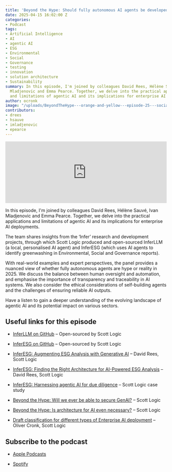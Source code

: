 ```yaml
---
title: 'Beyond the Hype: Should fully autonomous AI agents be developed?'
date: 2025-04-15 16:02:00 Z
categories:
- Podcast
tags:
- Artificial Intelligence
- AI
- agentic AI
- ESG
- Environmental
- Social
- Governance
- testing
- innovation
- solution architecture
- Sustainability
summary: In this episode, I'm joined by colleagues David Rees, Hélène Sauvé, Ivan
  Mladjenovic and Emma Pearce. Together, we delve into the practical applications
  and limitations of agentic AI and its implications for enterprise AI deployments.
author: ocronk
image: "/uploads/BeyondTheHype---orange-and-yellow---episode-25---social.jpg"
contributors:
- drees
- hsauve
- imladjenovic
- epearce
---
```


<iframe title="Embed Player" src="https://play.libsyn.com/embed/episode/id/36007370/height/192/theme/modern/size/large/thumbnail/yes/custom-color/ffffff/time-start/00:00:00/playlist-height/200/direction/backward/download/yes/font-color/252525" height="192" width="100%" scrolling="no" allowfullscreen="" webkitallowfullscreen="true" mozallowfullscreen="true" oallowfullscreen="true" msallowfullscreen="true" style="border: none;"></iframe>

In this episode, I'm joined by colleagues David Rees, Hélène Sauvé, Ivan Mladjenovic and Emma Pearce. Together, we delve into the practical applications and limitations of agentic AI and its implications for enterprise AI deployments.

The team shares insights from the ‘Infer’ research and development projects, through which Scott Logic produced and open-sourced InferLLM (a local, personalised AI agent) and InferESG (which uses AI agents to identify greenwashing in Environmental, Social and Governance reports).

With real-world examples and expert perspectives, the panel provides a nuanced view of whether fully autonomous agents are hype or reality in 2025. We discuss the balance between human oversight and automation, and emphasise the importance of transparency and traceability in AI systems. We also consider the ethical considerations of self-building agents and the challenges of ensuring reliable AI outputs.

Have a listen to gain a deeper understanding of the evolving landscape of agentic AI and its potential impact on various sectors.

## Useful links for this episode

* [InferLLM on GitHub](https://github.com/ScottLogic/InferLLM) – Open-sourced by Scott Logic

* [InferESG on GitHub](https://github.com/ScottLogic/Inferesg) – Open-sourced by Scott Logic

* [InferESG: Augmenting ESG Analysis with Generative AI](https://blog.scottlogic.com/2025/03/20/inferesg-overview.html) – David Rees, Scott Logic

* [InferESG: Finding the Right Architecture for AI-Powered ESG Analysis](https://blog.scottlogic.com/2025/04/02/inferesg-finding-the-right-architecture.html) – David Rees, Scott Logic

* [InferESG: Harnessing agentic AI for due diligence](https://www.scottlogic.com/our-work/inferesg-agentic-ai-due-diligence) – Scott Logic case study

* [Beyond the Hype: Will we ever be able to secure GenAI?](https://blog.scottlogic.com/2024/07/08/beyond-the-hype-will-we-ever-be-able-to-secure-genai.html) – Scott Logic

* [Beyond the Hype: Is architecture for AI even necessary?](https://blog.scottlogic.com/2025/03/13/beyond-the-hype-is-architecture-for-ai-even-necessary.html) – Scott Logic

* [Draft classification for different types of Enterprise AI deployment](https://www.linkedin.com/posts/cronky_enterprisearchitecture-aiarchitecture-activity-7303373761288830976-4Jdg?utm_source=share&utm_medium=member_desktop&rcm=ACoAAATHaVAB2Pgbrq52agNisX3ATDPHhuxH230) – Oliver Cronk, Scott Logic

## Subscribe to the podcast

* [Apple Podcasts](https://podcasts.apple.com/dk/podcast/beyond-the-hype/id1612265563)

* [Spotify](https://open.spotify.com/show/2BlwBJ7JoxYpxU4GBmuR4x)